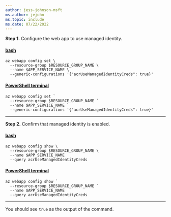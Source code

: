 ```yaml
---
author: jess-johnson-msft
ms.author: jejohn
ms.topic: include
ms.date: 07/22/2022
---
```


**Step 1.** Configure the web app to use managed identity.

#### [bash](#tab/terminal-bash)

```azurecli
az webapp config set \
  --resource-group $RESOURCE_GROUP_NAME \
  --name $APP_SERVICE_NAME \
  --generic-configurations '{"acrUseManagedIdentityCreds": true}'
```

#### [PowerShell terminal](#tab/terminal-powershell)

```azurecli
az webapp config set `
  --resource-group $RESOURCE_GROUP_NAME `
  --name $APP_SERVICE_NAME `
  --generic-configurations '{"acrUseManagedIdentityCreds": true}'
```

---

**Step 2.** Confirm that managed identity is enabled.

#### [bash](#tab/terminal-bash)

```azurecli
az webapp config show \
  --resource-group $RESOURCE_GROUP_NAME \
  --name $APP_SERVICE_NAME 
  --query acrUseManagedIdentityCreds
```

#### [PowerShell terminal](#tab/terminal-powershell)

```azurecli
az webapp config show `
  --resource-group $RESOURCE_GROUP_NAME `
  --name $APP_SERVICE_NAME 
  --query acrUseManagedIdentityCreds
```

---

You should see `true` as the output of the command.